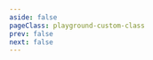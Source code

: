 ```yaml
---
aside: false
pageClass: playground-custom-class
prev: false
next: false
---
```


<CodeSandbox page="pagination"></CodeSandbox>
